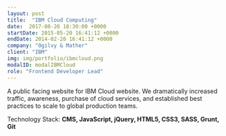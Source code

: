 ```yaml
---
layout: post
title:  "IBM Cloud Computing"
date:  2017-08-20 18:30:00 +0000
startDate: 2015-05-20 16:41:12 +0000
endDate: 2014-02-20 16:41:12 +0000
company: "Ogilvy & Mather"
client: "IBM"
img: img/portfolio/ibmcloud.png
modalID: modalIBMCloud
role: "Frontend Developer Lead"
---
```

A public facing website for IBM Cloud website. We dramatically increased traffic, awareness, purchase of cloud services, and established best practices to scale to global production teams.

Technology Stack: **CMS, JavaScript, jQuery, HTML5, CSS3, SASS, Grunt, Git**
